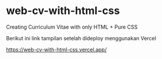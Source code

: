 # web-cv-with-html-css
Creating Curriculum Vitae with only HTML + Pure CSS

Berikut ini link tampilan setelah dideploy menggunakan Vercel

https://web-cv-with-html-css.vercel.app/
